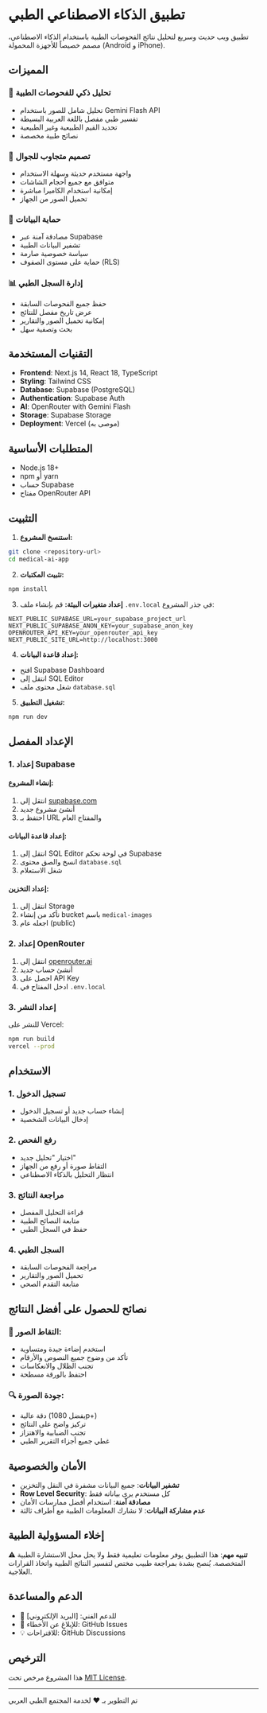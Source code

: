 # تطبيق الذكاء الاصطناعي الطبي

تطبيق ويب حديث وسريع لتحليل نتائج الفحوصات الطبية باستخدام الذكاء الاصطناعي، مصمم خصيصاً للأجهزة المحمولة (Android و iPhone).

## المميزات

### 🤖 تحليل ذكي للفحوصات الطبية
- تحليل شامل للصور باستخدام Gemini Flash API
- تفسير طبي مفصل باللغة العربية البسيطة
- تحديد القيم الطبيعية وغير الطبيعية
- نصائح طبية مخصصة

### 📱 تصميم متجاوب للجوال
- واجهة مستخدم حديثة وسهلة الاستخدام
- متوافق مع جميع أحجام الشاشات
- إمكانية استخدام الكاميرا مباشرة
- تحميل الصور من الجهاز

### 🔐 حماية البيانات
- مصادقة آمنة عبر Supabase
- تشفير البيانات الطبية
- سياسة خصوصية صارمة
- حماية على مستوى الصفوف (RLS)

### 📊 إدارة السجل الطبي
- حفظ جميع الفحوصات السابقة
- عرض تاريخ مفصل للنتائج
- إمكانية تحميل الصور والتقارير
- بحث وتصفية سهل

## التقنيات المستخدمة

- **Frontend**: Next.js 14, React 18, TypeScript
- **Styling**: Tailwind CSS
- **Database**: Supabase (PostgreSQL)
- **Authentication**: Supabase Auth
- **AI**: OpenRouter with Gemini Flash
- **Storage**: Supabase Storage
- **Deployment**: Vercel (موصى به)

## المتطلبات الأساسية

- Node.js 18+ 
- npm أو yarn
- حساب Supabase
- مفتاح OpenRouter API

## التثبيت

1. **استنسخ المشروع:**
```bash
git clone <repository-url>
cd medical-ai-app
```

2. **تثبيت المكتبات:**
```bash
npm install
```

3. **إعداد متغيرات البيئة:**
قم بإنشاء ملف `.env.local` في جذر المشروع:
```env
NEXT_PUBLIC_SUPABASE_URL=your_supabase_project_url
NEXT_PUBLIC_SUPABASE_ANON_KEY=your_supabase_anon_key
OPENROUTER_API_KEY=your_openrouter_api_key
NEXT_PUBLIC_SITE_URL=http://localhost:3000
```

4. **إعداد قاعدة البيانات:**
- افتح Supabase Dashboard
- انتقل إلى SQL Editor
- شغل محتوى ملف `database.sql`

5. **تشغيل التطبيق:**
```bash
npm run dev
```

## الإعداد المفصل

### 1. إعداد Supabase

#### إنشاء المشروع:
1. انتقل إلى [supabase.com](https://supabase.com)
2. أنشئ مشروع جديد
3. احتفظ بـ URL والمفتاح العام

#### إعداد قاعدة البيانات:
1. انتقل إلى SQL Editor في لوحة تحكم Supabase
2. انسخ والصق محتوى `database.sql`
3. شغل الاستعلام

#### إعداد التخزين:
1. انتقل إلى Storage
2. تأكد من إنشاء bucket باسم `medical-images`
3. اجعله عام (public)

### 2. إعداد OpenRouter

1. انتقل إلى [openrouter.ai](https://openrouter.ai)
2. أنشئ حساب جديد
3. احصل على API Key
4. ادخل المفتاح في `.env.local`

### 3. إعداد النشر

للنشر على Vercel:
```bash
npm run build
vercel --prod
```

## الاستخدام

### 1. تسجيل الدخول
- إنشاء حساب جديد أو تسجيل الدخول
- إدخال البيانات الشخصية

### 2. رفع الفحص
- اختيار "تحليل جديد"
- التقاط صورة أو رفع من الجهاز
- انتظار التحليل بالذكاء الاصطناعي

### 3. مراجعة النتائج
- قراءة التحليل المفصل
- متابعة النصائح الطبية
- حفظ في السجل الطبي

### 4. السجل الطبي
- مراجعة الفحوصات السابقة
- تحميل الصور والتقارير
- متابعة التقدم الصحي

## نصائح للحصول على أفضل النتائج

### 📸 التقاط الصور:
- استخدم إضاءة جيدة ومتساوية
- تأكد من وضوح جميع النصوص والأرقام
- تجنب الظلال والانعكاسات
- احتفظ بالورقة مسطحة

### 🔍 جودة الصورة:
- دقة عالية (يفضل 1080p+)
- تركيز واضح على النتائج
- تجنب الضبابية والاهتزاز
- غطي جميع أجزاء التقرير الطبي

## الأمان والخصوصية

- **تشفير البيانات**: جميع البيانات مشفرة في النقل والتخزين
- **Row Level Security**: كل مستخدم يرى بياناته فقط
- **مصادقة آمنة**: استخدام أفضل ممارسات الأمان
- **عدم مشاركة البيانات**: لا نشارك المعلومات الطبية مع أطراف ثالثة

## إخلاء المسؤولية الطبية

⚠️ **تنبيه مهم**: هذا التطبيق يوفر معلومات تعليمية فقط ولا يحل محل الاستشارة الطبية المتخصصة. يُنصح بشدة بمراجعة طبيب مختص لتفسير النتائج الطبية واتخاذ القرارات العلاجية.

## الدعم والمساعدة

- 📧 للدعم الفني: [البريد الإلكتروني]
- 🐛 للإبلاغ عن الأخطاء: GitHub Issues
- 💡 للاقتراحات: GitHub Discussions

## الترخيص

هذا المشروع مرخص تحت [MIT License](LICENSE).

---

تم التطوير بـ ❤️ لخدمة المجتمع الطبي العربي 